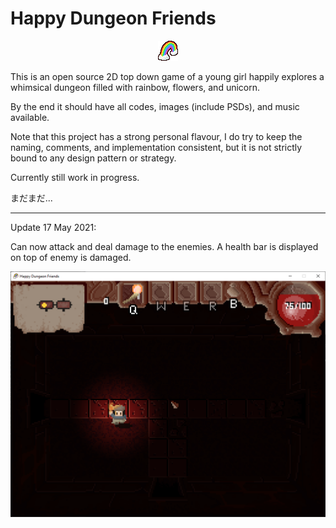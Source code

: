 # Happy Dungeon Friends

<p align="center">
  <img src="https://github.com/Amarthgul/HappyDungeonFriends/blob/main/Icon.bmp">
</p>

This is an open source 2D top down game of a young girl happily explores a whimsical dungeon 
filled with rainbow, flowers, and unicorn.

By the end it should have all codes, images (include PSDs), and music available.

Note that this project has a strong personal flavour, I do try to keep the naming, comments, and implementation 
consistent, but it is not strictly bound to any design pattern or strategy.

Currently still work in progress. 

まだまだ...

--------------------------------------------------------

Update 17 May 2021: 

Can now attack and deal damage to the enemies. A health bar is displayed on top of enemy is damaged. 

<p align="center">
	<img src="https://github.com/Amarthgul/HappyDungeonFriends/blob/main/Content/Screencap/TTbbfQH.png" width="512">
</p>